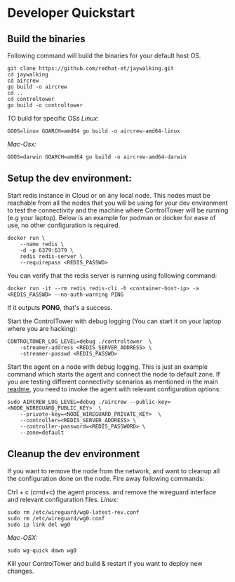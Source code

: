 
# Developer Quickstart

## Build the binaries
Following command will build the binaries for your default host OS.

```shell
git clone https://github.com/redhat-et/jaywalking.git
cd jaywalking
cd aircrew
go build -o aircrew
cd ..
cd controltower
go build -o controltower
```

TO build for specific OSs
*Linux:*
```shell
GOOS=linux GOARCH=amd64 go build -o aircrew-amd64-linux 
```
*Mac-Osx:*
```shell
GOOS=darwin GOARCH=amd64 go build -o aircrew-amd64-darwin
```

## Setup the dev environment:
Start redis instance in Cloud or on any local node. This nodes must be reachable from all the nodes that you will be using for your dev environment to test the connectivity and the machine where ControlTower will be running (e.g your laptop). Below is an example for podman or docker for ease of use, no other configuration is required.

```shell
docker run \
    --name redis \
    -d -p 6379:6379 \
    redis redis-server \
    --requirepass <REDIS_PASSWD>
```

You can verify that the redis server is running using following command:
```shell
docker run -it --rm redis redis-cli -h <container-host-ip> -a <REDIS_PASSWD> --no-auth-warning PING
```
If it outputs **PONG**, that's a success.

Start the ControlTower with debug logging (You can start it on your laptop where you are hacking):

```shell
CONTROLTOWER_LOG_LEVEL=debug ./controltower  \
    -streamer-address <REDIS_SERVER_ADDRESS> \
    -streamer-passwd <REDIS_PASSWD>
```

Start the agent on a node with debug logging. This is just an example command which starts the agent and connect the node to default zone. If you are testing different connectivity scenarios as mentioned in the main [readme](../README.md), you need to invoke the agent with relevant configuration options:
```shell
sudo AIRCREW_LOG_LEVEL=debug ./aircrew --public-key=<NODE_WIREGUARD_PUBLIC_KEY>  \
    --private-key=<NODE_WIREGUARD_PRIVATE_KEY>  \
    --controller=<REDIS_SERVER_ADDRESS> \
    --controller-password=<REDIS_PASSWORD> \
    --zone=default 
```

##  Cleanup the dev environment
If you want to remove the node from the network, and want to cleanup all the configuration done on the node. Fire away following commands:

Ctrl + c (cmd+c) the agent process. and remove the wireguard interface and relevant configuration files.
*Linux:*
```shell
sudo rm /etc/wireguard/wg0-latest-rev.conf
sudo rm /etc/wireguard/wg0.conf
sudo ip link del wg0
```
*Mac-OSX:*
```shell
sudo wg-quick down wg0
```

Kill your ControlTower and build & restart if you want to deploy new changes.